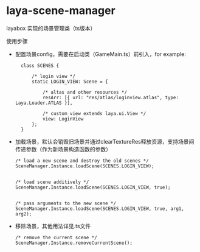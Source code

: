 # laya-scene-manager

layabox 实现的场景管理类（ts版本）


使用步骤
- 配置场景config，需要在启动类（GameMain.ts）前引入，for example:

  ```
    class SCENES {
    
        /* login view */
        static LOGIN_VIEW: Scene = {
        
            /* altas and other resources */
            resArr: [{ url: "res/atlas/loginview.atlas", type: Laya.Loader.ATLAS }],
            
            /* custom view extends laya.ui.View */
            view: LoginView 
        };
    }

  ```
- 加载场景，默认会销毁旧场景并通过clearTextureRes释放资源，支持场景间传递参数（作为新场景构造函数的参数）
  ```
  /* load a new scene and destroy the old scenes */
  SceneManager.Instance.loadScene(SCENES.LOGIN_VIEW); 
  
  
  /* load scene additively */
  SceneManager.Instance.loadScene(SCENES.LOGIN_VIEW, true); 
  
  
  /* pass arguments to the new scene */
  SceneManager.Instance.loadScene(SCENES.LOGIN_VIEW, true, arg1, arg2); 
  
  ```
- 移除场景，其他用法详见.ts文件
  ```
  /* remove the current scene */
  SceneManager.Instance.removeCurrentScene();
  ```
